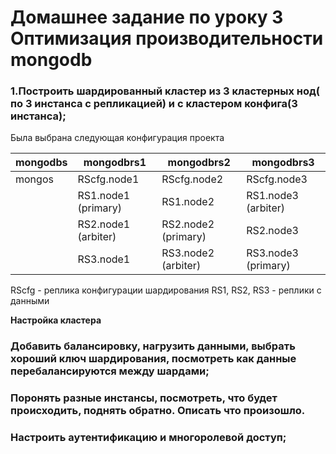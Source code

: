 # Домашнее задание по уроку 3 Оптимизация производительности mongodb

### 1.Построить шардированный кластер из 3 кластерных нод( по 3 инстанса с репликацией) и с кластером конфига(3 инстанса);
Была выбрана следующая конфигурация проекта

| mongodbs | mongodbrs1          | mongodbrs2          | mongodbrs3           |
|----------|---------------------|---------------------|----------------------|
| mongos   | RScfg.node1         | RScfg.node2         | RScfg.node3          |
|          | RS1.node1 (primary) | RS1.node2           | RS1.node3 (arbiter)  |
|          | RS2.node1 (arbiter) | RS2.node2 (primary) | RS2.node3            |
|          | RS3.node1           | RS3.node2 (arbiter) | RS3.node3  (primary) |

RScfg - реплика конфигурации шардирования
RS1, RS2, RS3 - реплики с данными

<b>Настройка кластера </b>

### Добавить балансировку, нагрузить данными, выбрать хороший ключ шардирования, посмотреть как данные перебалансируются между шардами;
### Поронять разные инстансы, посмотреть, что будет происходить, поднять обратно. Описать что произошло.
### Настроить аутентификацию и многоролевой доступ;
